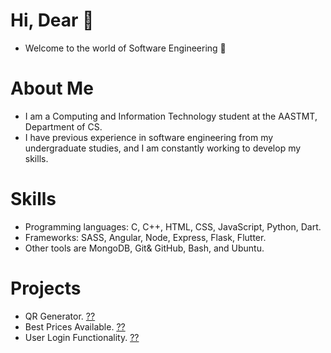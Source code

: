 # Hi, Dear 👋
- Welcome to the world of Software Engineering 👀
# About Me
- I am a Computing and Information Technology student at the AASTMT, Department of CS.
- I have previous experience in software engineering from my undergraduate studies, and I am constantly working to develop my skills.
# Skills
- Programming languages: C, C++, HTML, CSS, JavaScript, Python, Dart.
- Frameworks: SASS, Angular, Node, Express, Flask, Flutter.
- Other tools are MongoDB, Git& GitHub, Bash, and Ubuntu.
# Projects
- QR Generator. <a href="https://github.com/Thomas-Karam/QR_Generator">??</a>
- Best Prices Available. <a href="https://github.com/Thomas-Karam/Best_Prices_Available">??</a>
- User Login Functionality. <a href="https://github.com/Thomas-Karam/User_Login_Functionality">??</a>
